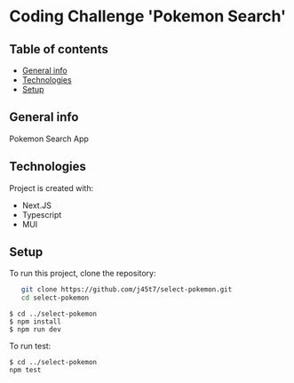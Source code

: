 # Coding Challenge 'Pokemon Search'

## Table of contents

- [General info](#general-info)
- [Technologies](#technologies)
- [Setup](#setup)

## General info

Pokemon Search App

## Technologies

Project is created with:

- Next.JS
- Typescript
- MUI

## Setup

To run this project, clone the repository:

```bash
   git clone https://github.com/j45t7/select-pokemon.git
   cd select-pokemon
```

```
$ cd ../select-pokemon
$ npm install
$ npm run dev
```

To run test:

```
$ cd ../select-pokemon
npm test
```
